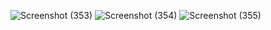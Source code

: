 
![Screenshot (353)](https://user-images.githubusercontent.com/101721886/165309291-4b4142a5-26bd-42eb-948e-d3788d4951fb.png)
![Screenshot (354)](https://user-images.githubusercontent.com/101721886/165309315-56e627bb-3c74-4936-a86e-09192e965539.png)
![Screenshot (355)](https://user-images.githubusercontent.com/101721886/165309327-5973f495-3e13-4cf4-83b4-89446c9b3bee.png)
